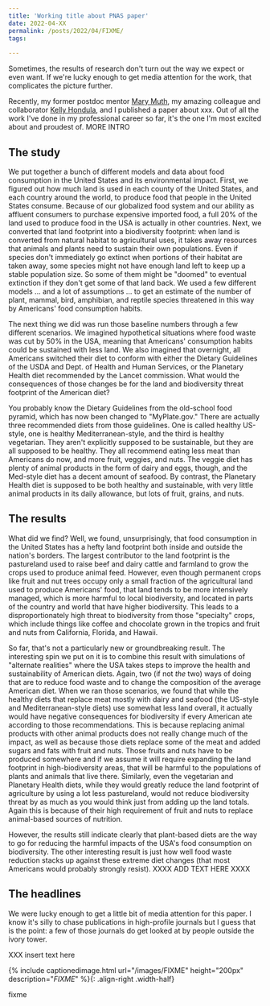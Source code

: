 ```yaml
---
title: 'Working title about PNAS paper'
date: 2022-04-XX
permalink: /posts/2022/04/FIXME/
tags:
  
---
```


Sometimes, the results of research don't turn out the way we expect or even want. If we're lucky enough to get media attention for the work, that complicates the picture further.

<!--break-->

Recently, my former postdoc mentor [Mary Muth][mkm], my amazing colleague and collaborator [Kelly Hondula][klh], and I published a paper about xxx. Out of all the work I've done in my professional career so far, it's the one I'm most excited about and proudest of. MORE INTRO

## The study

We put together a bunch of different models and data about food consumption in the United States and its environmental impact. First, we figured out how much land is used in each county of the United States, and each country around the world, to produce food that people in the United States consume. Because of our globalized food system and our ability as affluent consumers to purchase expensive imported food, a full 20% of the land used to produce food in the USA is actually in other countries. Next, we converted that land footprint into a biodiversity footprint: when land is converted from natural habitat to agricultural uses, it takes away resources that animals and plants need to sustain their own populations. Even if species don't immediately go extinct when portions of their habitat are taken away, some species might not have enough land left to keep up a stable population size. So some of them might be "doomed" to eventual extinction if they don't get some of that land back. We used a few different models ... and a lot of assumptions ... to get an estimate of the number of plant, mammal, bird, amphibian, and reptile species threatened in this way by Americans' food consumption habits.

The next thing we did was run those baseline numbers through a few different scenarios. We imagined hypothetical situations where food waste was cut by 50% in the USA, meaning that Americans' consumption habits could be sustained with less land. We also imagined that overnight, all Americans switched their diet to conform with either the Dietary Guidelines of the USDA and Dept. of Health and Human Services, or the Planetary Health diet recommended by the Lancet commission. What would the consequences of those changes be for the land and biodiversity threat footprint of the American diet? 

You probably know the Dietary Guidelines from the old-school food pyramid, which has now been changed to "MyPlate.gov." There are actually three recommended diets from those guidelines. One is called healthy US-style, one is healthy Mediterranean-style, and the third is healthy vegetarian. They aren't explicitly supposed to be sustainable, but they are all supposed to be healthy. They all recommend eating less meat than Americans do now, and more fruit, veggies, and nuts. The veggie diet has plenty of animal products in the form of dairy and eggs, though, and the Med-style diet has a decent amount of seafood. By contrast, the Planetary Health diet is supposed to be both healthy and sustainable, with very little animal products in its daily allowance, but lots of fruit, grains, and nuts.

## The results

What did we find? Well, we found, unsurprisingly, that food consumption in the United States has a hefty land footprint both inside and outside the nation's borders. The largest contributor to the land footprint is the pastureland used to raise beef and dairy cattle and farmland to grow the crops used to produce animal feed. However, even though permanent crops like fruit and nut trees occupy only a small fraction of the agricultural land used to produce Americans' food, that land tends to be more intensively managed, which is more harmful to local biodiversity, and located in parts of the country and world that have higher biodiversity. This leads to a disproportionately high threat to biodiversity from those "specialty" crops, which include things like coffee and chocolate grown in the tropics and fruit and nuts from California, Florida, and Hawaii.

So far, that's not a particularly new or groundbreaking result. The interesting spin we put on it is to combine this result with simulations of "alternate realities" where the USA takes steps to improve the health and sustainability of American diets. Again, two (if not *the* two) ways of doing that are to reduce food waste and to change the composition of the average American diet. When we ran those scenarios, we found that while the healthy diets that replace meat mostly with dairy and seafood (the US-style and Mediterranean-style diets) use somewhat less land overall, it actually would have negative consequences for biodiversity if every American ate according to those recommendations. This is because replacing animal products with other animal products does not really change much of the impact, as well as because those diets replace some of the meat and added sugars and fats with fruit and nuts. Those fruits and nuts have to be produced somewhere and if we assume it will require expanding the land footprint in high-biodiversity areas, that will be harmful to the populations of plants and animals that live there. Similarly, even the vegetarian and Planetary Health diets, while they would greatly reduce the land footprint of agriculture by using a lot less pastureland, would not reduce biodiversity threat by as much as you would think just from adding up the land totals. Again this is because of their high requirement of fruit and nuts to replace animal-based sources of nutrition.

However, the results still indicate clearly that plant-based diets are the way to go for reducing the harmful impacts of the USA's food consumption on biodiversity. The other interesting result is just how well food waste reduction stacks up against these extreme diet changes (that most Americans would probably strongly resist). XXXX ADD TEXT HERE XXXX

## The headlines

We were lucky enough to get a little bit of media attention for this paper. I know it's silly to chase publications in high-profile journals but I guess that is the point: a few of those journals do get looked at by people outside the ivory tower. 

XXX insert text here

{% include captionedimage.html url="/images/FIXME" height="200px" description="<i>FIXME</i>" %}{: .align-right .width-half}

fixme

[mkm]: link 
[klh]: link
